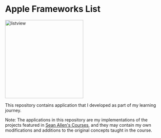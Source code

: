 # Apple Frameworks List

<img width="256" alt="listview" src="https://github.com/wengriff/apple-frameworks-list/assets/53659533/2edd1ed9-d29c-4d3c-8e43-e9f56971e2bf">

 This repository contains application that I developed as part of my learning journey.

Note: The applications in this repository are my implementations of the projects featured in [Sean Allen's Courses](https://www.youtube.com/@seanallen), and they may contain my own modifications and additions to the original concepts taught in the course.
